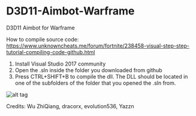 # D3D11-Aimbot-Warframe
D3D11 Aimbot for Warframe

How to compile source code:
https://www.unknowncheats.me/forum/fortnite/238458-visual-step-step-tutorial-compiling-code-github.html

1. Install Visual Studio 2017 community
2. Open the .sln inside the folder you downloaded from github
3. Press CTRL+SHIFT+B to compile the dll.
The DLL should be located in one of the subfolders of the folder that you opened the .sln from.

![alt tag](https://github.com/DrNseven/D3D11-Aimbot-Warframe/blob/master/warframed3d11.jpg)


Credits: Wu ZhiQiang, dracorx, evolution536, Yazzn
